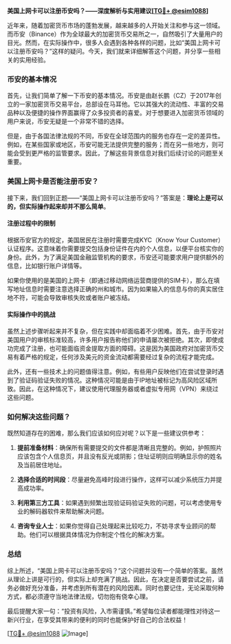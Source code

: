 **美国上网卡可以注册币安吗？——深度解析与实用建议[[TG💪+ @esim1088](https://t.me/s/esim1088)]**

近年来，随着加密货币市场的蓬勃发展，越来越多的人开始关注和参与这一领域。而币安（Binance）作为全球最大的加密货币交易所之一，自然吸引了大量用户的目光。然而，在实际操作中，很多人会遇到各种各样的问题，比如“美国上网卡可以注册币安吗？”这样的疑问。今天，我们就来详细解答这个问题，并分享一些相关的实用经验。

### 币安的基本情况

首先，让我们简单了解一下币安的基本情况。币安是由赵长鹏（CZ）于2017年创立的一家加密货币交易平台，总部设在马耳他。它以其强大的流动性、丰富的交易品种以及便捷的操作界面赢得了众多投资者的喜爱。对于想要进入加密货币领域的用户来说，币安无疑是一个非常不错的选择。

但是，由于各国法律法规的不同，币安在全球范围内的服务也存在一定的差异性。例如，在某些国家或地区，币安可能无法提供完整的服务；而在另一些地方，则可能会受到更严格的监管要求。因此，了解这些背景信息对我们后续讨论的问题至关重要。

### 美国上网卡是否能注册币安？

接下来，我们回到正题——“美国上网卡可以注册币安吗？”答案是：**理论上是可以的，但实际操作起来却并不那么简单**。

#### 注册过程中的限制

根据币安官方的规定，美国居民在注册时需要完成KYC（Know Your Customer）认证程序。这意味着你需要提交包括身份证件在内的个人信息，以便平台核实你的身份。此外，为了满足美国金融监管机构的要求，币安还可能要求用户提供额外的信息，比如银行账户详情等。

如果你使用的是美国的上网卡（即通过移动网络运营商提供的SIM卡），那么在填写地址信息时需要注意选择正确的州和城市。因为如果输入的信息与你的真实居住地不符，可能会导致审核失败或者账户被冻结。

#### 实际操作中的挑战

虽然上述步骤听起来并不复杂，但在实践中却面临着不少困难。首先，由于币安对美国用户的审核标准较高，许多用户报告称他们的申请屡次被拒绝。其次，即使成功完成了注册，也可能面临资金提取方面的障碍。这是因为美国政府对加密货币交易有着严格的规定，任何涉及美元的资金流动都需要经过复杂的流程才能完成。

此外，还有一些技术上的问题值得注意。例如，有些用户反映他们在尝试登录时遇到了验证码验证失败的情况。这种情况可能是由于IP地址被标记为高风险区域所致。因此，在这种情况下，建议使用代理服务器或者虚拟专用网（VPN）来绕过这些问题。

### 如何解决这些问题？

既然知道存在的困难，那么我们应该如何应对呢？以下是一些建议供参考：

1. **提前准备材料**：确保所有需要提交的文件都是清晰且完整的。例如，护照照片应该包含个人信息页，并且没有反光或阴影；住址证明则应明确显示你的姓名及当前居住地址。
   
2. **选择合适的时间段**：尽量避免高峰时段进行操作，这样可以减少系统压力并提高成功率。
   
3. **利用第三方工具**：如果遇到频繁出现验证码验证失败的问题，可以考虑使用专业的解码器软件来帮助解决问题。
   
4. **咨询专业人士**：如果你觉得自己处理起来比较吃力，不妨寻求专业顾问的帮助。他们可以根据具体情况为你制定个性化的解决方案。

### 总结

综上所述，“美国上网卡可以注册币安吗？”这个问题并没有一个简单的答案。虽然从理论上讲是可行的，但实际上却充满了挑战。因此，在决定是否要尝试之前，请务必做好充分准备，并考虑到所有潜在的风险因素。同时也要记住，无论采取何种方式，都必须遵守当地法律法规，切勿抱有侥幸心理。

最后提醒大家一句：“投资有风险，入市需谨慎。”希望每位读者都能理性对待这一新兴行业，在享受其带来的便利的同时也能保护好自己的合法权益！

[[TG💪+ @esim1088](https://t.me/s/esim1088) ![Image](https://i.postimg.cc/4NQfJmqS/Snipaste-2025-05-13-00-14-12.png)]